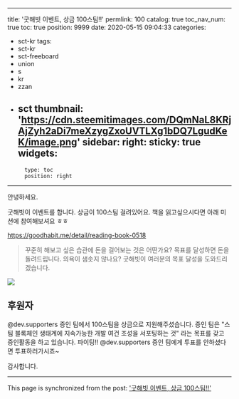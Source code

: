 
---
title: '굿해빗 이벤트, 상금 100스팀!!'
permlink: 100
catalog: true
toc_nav_num: true
toc: true
position: 9999
date: 2020-05-15 09:04:33
categories:
- sct-kr
tags:
- sct-kr
- sct-freeboard
- union
- s
- kr
- zzan
- sct
thumbnail: 'https://cdn.steemitimages.com/DQmNaL8KRjAjZyh2aDi7meXzygZxoUVTLXg1bDQ7LgudKeK/image.png'
sidebar:
    right:
        sticky: true
widgets:
    -
        type: toc
        position: right
---


안녕하세요.

굿해빗이 이벤트를 합니다. 상금이 100스팀 걸려있어요. 책을 읽고싶으시다면 아래 미션에 참여해보셔요 ㅎㅎ

https://goodhabit.me/detail/reading-book-0518

> 꾸준히 해보고 싶은 습관에 돈을 걸어보는 것은 어떤가요? 목표를 달성하면 돈을 돌려드립니다. 의욕이 샘솟지 않나요? 
굿해빗이 여러분의 목표 달성을 도와드리겠습니다.


![](https://cdn.steemitimages.com/DQmNaL8KRjAjZyh2aDi7meXzygZxoUVTLXg1bDQ7LgudKeK/image.png)

## 후원자

@dev.supporters 증인 팀에서 100스팀을 상금으로 지원해주셨습니다. 증인 팀은 "스팀 블록체인 생태계에 지속가능한 개발 여건 조성을 서포팅하는 것" 라는 목표를 갖고 증인활동을 하고 있습니다. 파이팅!! @dev.supporters 증인 팀에게 투표를 안하셨다면 투표하러가시죠~

감사합니다.

- - -

This page is synchronized from the post: ['굿해빗 이벤트, 상금 100스팀!!'](https://steemit.com/@jacobyu/100)
